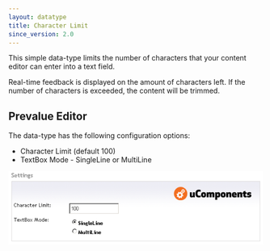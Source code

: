 ```yaml
---
layout: datatype
title: Character Limit
since_version: 2.0
---
```


This simple data-type limits the number of characters that your content editor can enter into a text field.

Real-time feedback is displayed on the amount of characters left. If the number of characters is exceeded, the content will be trimmed.

## Prevalue Editor

The data-type has the following configuration options:
* Character Limit (default 100)
* TextBox Mode - SingleLine or MultiLine

![Prevalue Editor](CharLimit_PrevalueEditor.png)
